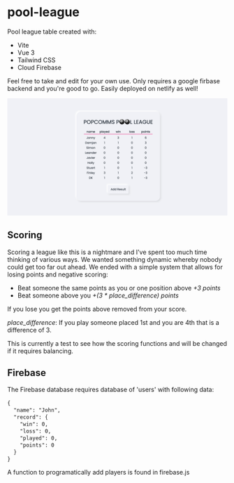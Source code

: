 # pool-league

Pool league table created with:
- Vite
- Vue 3
- Tailwind CSS
- Cloud Firebase

Feel free to take and edit for your own use. Only requires a google firbase backend and you're good to go. Easily deployed on netlify as well!

![alt text](https://github.com/therealJonSnow/pool-league/blob/master/screenshot.png)

## Scoring

Scoring a league like this is a nightmare and I've spent too much time thinking of various ways. We wanted something dynamic whereby nobody could get too far out ahead.
We ended with a simple system that allows for losing points and negative scoring:
- Beat someone the same points as you or one position above *+3 points*
- Beat someone above you *+(3 * place_difference) points*

If you lose you get the points above removed from your score.

*place_difference*: If you play someone placed 1st and you are 4th that is a difference of 3.

This is currently a test to see how the scoring functions and will be changed if it requires balancing.

## Firebase
The Firebase database requires database of 'users' with following data:

```
{
  "name": "John",
  "record": {
    "win": 0,
    "loss": 0,
    "played": 0,
    "points": 0
  }
}
```

A function to programatically add players is found in firebase.js
